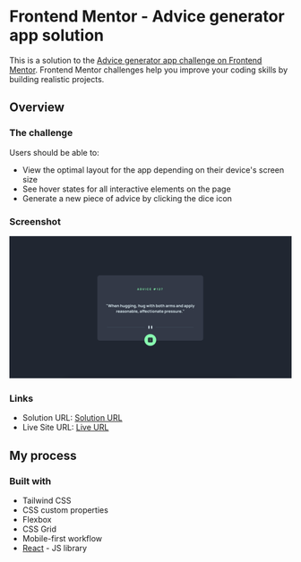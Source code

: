 # Frontend Mentor - Advice generator app solution

This is a solution to the [Advice generator app challenge on Frontend Mentor](https://www.frontendmentor.io/challenges/advice-generator-app-QdUG-13db). Frontend Mentor challenges help you improve your coding skills by building realistic projects.

## Overview

### The challenge

Users should be able to:

- View the optimal layout for the app depending on their device's screen size
- See hover states for all interactive elements on the page
- Generate a new piece of advice by clicking the dice icon

### Screenshot

![](./src/assets/screenshot.png)

### Links

- Solution URL: [Solution URL](https://www.frontendmentor.io/solutions/advice-generator-app-hZmMycU3X_)
- Live Site URL: [Live URL](https://advice-generator-navy-xi.vercel.app/)

## My process

### Built with

- Tailwind CSS
- CSS custom properties
- Flexbox
- CSS Grid
- Mobile-first workflow
- [React](https://reactjs.org/) - JS library
